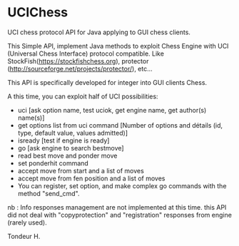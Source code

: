 # UCIChess
UCI chess protocol API for Java applying to GUI chess clients.

This Simple API, implement Java methods to exploit Chess Engine with UCI (Universal Chess Interface) protocol compatible.
Like StockFish(https://stockfishchess.org), protector (http://sourceforge.net/projects/protector/), etc...

This API is specifically developed for integer into GUI clients Chess.

A this time, you can exploit half of UCI possibilities:
- uci [ask option name, test uciok, get engine name, get author(s) name(s)]
- get options list from uci command [Number of options and détails (id, type, default value, values admitted)]
- isready [test if engine is ready]
- go [ask engine to search bestmove]
- read best move and ponder move
- set ponderhit command
- accept move from start and a list of moves
- accept move from fen position and a list of moves
- You can register, set option, and make complex go commands with the method "send_cmd". 

nb : Info responses management are not implemented at this time.
this API did not deal with "copyprotection" and "registration" responses from engine (rarely used).

Tondeur H.
